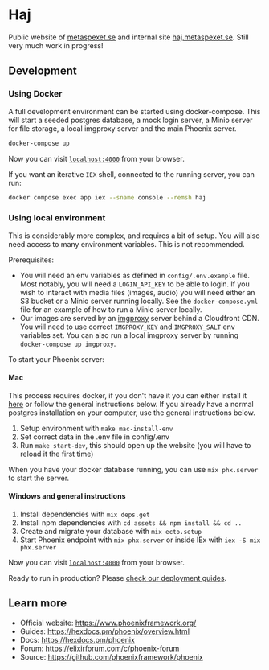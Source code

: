 # Haj

Public website of [metaspexet.se](https://metaspexet.se) and internal site [haj.metaspexet.se](https://haj.metaspexet.se). Still very much work in progress!

## Development

### Using Docker

A full development environment can be started using docker-compose. This will start a seeded postgres database,
a mock login server, a Minio server for file storage, a local imgproxy server and the main Phoenix server.

```bash
docker-compose up
```

Now you can visit [`localhost:4000`](http://localhost:4000) from your browser.

If you want an iterative `IEX` shell, connected to the running server, you can run:

```bash
docker compose exec app iex --sname console --remsh haj
```

### Using local environment

This is considerably more complex, and requires a bit of setup. You will also need access to many environment variables. This is not recommended.

Prerequisites:

- You will need an env variables as defined in `config/.env.example` file. Most notably, you will need
  a `LOGIN_API_KEY` to be able to login. If you wish to interact with media files (images, audio) you will
  need either an S3 bucket or a Minio server running locally. See the `docker-compose.yml` file for an example
  of how to run a Minio server locally.
- Our images are served by an [imgproxy](https://github.com/imgproxy/imgproxy) server behind a Cloudfront CDN. You will need to use correct `IMGPROXY_KEY` and `IMGPROXY_SALT` env variables set. You can also run a local imgproxy server by running `docker-compose up imgproxy`.

To start your Phoenix server:

#### Mac

This process requires docker, if you don't have it you can either install it [here](https://www.docker.com/products/docker-desktop/) or follow the general instructions below.
If you already have a normal postgres installation on your computer, use the general instructions below.

1. Setup environment with `make mac-install-env`
2. Set correct data in the .env file in config/.env
3. Run `make start-dev`, this should open up the website (you will have to reload it the first time)

When you have your docker database running, you can use `mix phx.server` to start the server.

#### Windows and general instructions

1. Install dependencies with `mix deps.get`
2. Install npm dependencies with `cd assets && npm install && cd ..`
3. Create and migrate your database with `mix ecto.setup`
4. Start Phoenix endpoint with `mix phx.server` or inside IEx with `iex -S mix phx.server`

Now you can visit [`localhost:4000`](http://localhost:4000) from your browser.

Ready to run in production? Please [check our deployment guides](https://hexdocs.pm/phoenix/deployment.html).

## Learn more

- Official website: https://www.phoenixframework.org/
- Guides: https://hexdocs.pm/phoenix/overview.html
- Docs: https://hexdocs.pm/phoenix
- Forum: https://elixirforum.com/c/phoenix-forum
- Source: https://github.com/phoenixframework/phoenix
